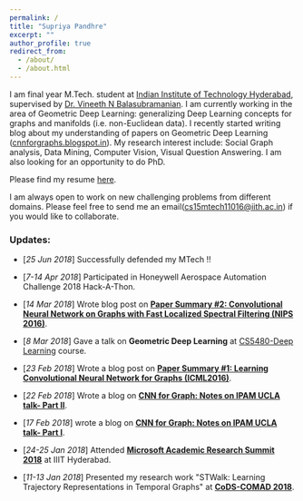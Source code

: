 ```yaml
---
permalink: /
title: "Supriya Pandhre"
excerpt: ""
author_profile: true
redirect_from: 
  - /about/
  - /about.html
---
```



I am final year M.Tech. student at [Indian Institute of Technology Hyderabad](http://iith.ac.in/), supervised by [Dr. Vineeth N Balasubramanian](https://www.iith.ac.in/~vineethnb/index.html). I am currently working in the area of Geometric Deep Learning: generalizing Deep Learning concepts for graphs and manifolds (i.e. non-Euclidean data). I recently started writing blog about my understanding of papers on Geometric Deep Learning ([cnnforgraphs.blogspot.in](http://cnnforgraphs.blogspot.in/)). My research interest include: Social Graph analysis, Data Mining, Computer Vision, Visual Question Answering. I am also looking for an opportunity to do PhD.

Please find my resume [here](https://drive.google.com/file/d/1IyQWTOAf5dEKKrkWcJe4MJdn9ojlDCVL/view?usp=sharing).

I am always open to work on new challenging problems from different domains. Please feel free to send me an email([cs15mtech11016@iith.ac.in](cs15mtech11016@iith.ac.in)) if you would like to collaborate.


### Updates:

* \[*25 Jun 2018*\] Successfully defended my MTech !! 

* \[*7-14 Apr 2018*\] Participated in Honeywell Aerospace Automation Challenge 2018 Hack-A-Thon.

* \[*14 Mar 2018*\] Wrote blog post on [**Paper Summary #2: Convolutional Neural Network on Graphs with Fast Localized Spectral Filtering (NIPS 2016)**](https://cnnforgraphs.blogspot.in/2018/03/paper-summary-2-convolutional-neural.html).

* \[*8 Mar 2018*\] Gave a talk on **Geometric Deep Learning** at [CS5480-Deep Learning](http://www.iith.ac.in/~vineethnb/teaching.html) course.

* \[*23 Feb 2018*\] Wrote a blog post on [**Paper Summary #1: Learning Convolutional Neural Network for Graphs (ICML2016)**](https://cnnforgraphs.blogspot.in/2018/02/paper-summary-1-learning-convolutional.html).

* \[*22 Feb 2018*\] Wrote a blog on [**CNN for Graph: Notes on IPAM UCLA talk- Part II**](https://cnnforgraphs.blogspot.in/2018/02/cnn-for-graph-notes-on-ipam-ucla-talk_22.html).

* \[*17 Feb 2018*\] wrote a blog on [**CNN for Graph: Notes on IPAM UCLA talk- Part I**](https://cnnforgraphs.blogspot.in/2018/02/cnn-for-graph-notes-on-ipam-ucla-talk.html).

* \[*24-25 Jan 2018*\] Attended [**Microsoft Academic Research Summit 2018**](https://www.microsoft.com/en-us/research/event/academic-research-summit-2018-a-future-with-ai/) at IIIT Hyderabad.

* \[*11-13 Jan 2018*\] Presented my research work "STWalk: Learning Trajectory Representations in Temporal Graphs" at [**CoDS-COMAD 2018**](http://cods-comad.in/2018/index.html).

